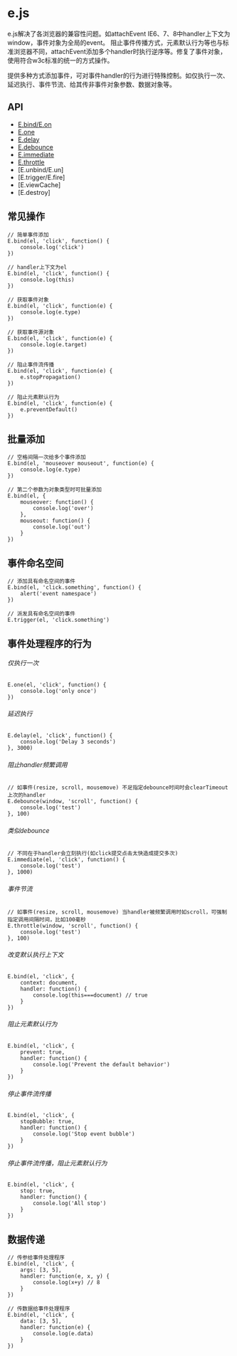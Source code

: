 # e.js

e.js解决了各浏览器的兼容性问题。如attachEvent IE6、7、8中handler上下文为window，事件对象为全局的event。
阻止事件传播方式，元素默认行为等也与标准浏览器不同，attachEvent添加多个handler时执行逆序等。修复了事件对象，使用符合w3c标准的统一的方式操作。

提供多种方式添加事件，可对事件handler的行为进行特殊控制。如仅执行一次、延迟执行、事件节流、给其传非事件对象参数、数据对象等。

## API

+ [E.bind/E.on](常见操作)
+ [E.one](仅执行一次)
+ [E.delay](延迟执行)
+ [E.debounce](阻止handler频繁调用)
+ [E.immediate](类似debounce)
+ [E.throttle](事件节流)
+ [E.unbind/E.un]
+ [E.trigger/E.fire]
+ [E.viewCache]
+ [E.destroy]


## 常见操作

	// 简单事件添加
	E.bind(el, 'click', function() {
		console.log('click')
	})

	// handler上下文为el
	E.bind(el, 'click', function() {
		console.log(this)
	})

	// 获取事件对象
	E.bind(el, 'click', function(e) {
		console.log(e.type)
	})

	// 获取事件源对象
	E.bind(el, 'click', function(e) {
		console.log(e.target)
	})
	
	// 阻止事件流传播
	E.bind(el, 'click', function(e) {
		e.stopPropagation()
	})
	
	// 阻止元素默认行为
	E.bind(el, 'click', function(e) {
		e.preventDefault()
	})
	

## 批量添加

	// 空格间隔一次给多个事件添加
	E.bind(el, 'mouseover mouseout', function(e) {
		console.log(e.type)
	})
	
	// 第二个参数为对象类型时可批量添加
	E.bind(el, {
		mouseover: function() {
			console.log('over')
		},
		mouseout: function() {
			console.log('out')
		}
	})
	
## 事件命名空间

	// 添加具有命名空间的事件
	E.bind(el, 'click.something', function() {
		alert('event namespace')
	})

	// 派发具有命名空间的事件
	E.trigger(el, 'click.something')

## 事件处理程序的行为

###### 仅执行一次
	E.one(el, 'click', function() {
		console.log('only once')
	})
	
###### 延迟执行
	E.delay(el, 'click', function() {
		console.log('Delay 3 seconds')
	}, 3000)

###### 阻止handler频繁调用
	// 如事件(resize, scroll, mousemove) 不足指定debounce时间时会clearTimeout上次的handler
	E.debounce(window, 'scroll', function() {
		console.log('test')
	}, 100)

###### 类似debounce
	// 不同在于handler会立刻执行(如click提交点击太快造成提交多次)
	E.immediate(el, 'click', function() {
		console.log('test')
	}, 1000)

###### 事件节流
	// 如事件(resize, scroll, mousemove) 当handler被频繁调用时如scroll，可强制指定调用间隔时间，比如100毫秒
	E.throttle(window, 'scroll', function() {
		console.log('test')
	}, 100)
	
###### 改变默认执行上下文
	E.bind(el, 'click', {
		context: document,
		handler: function() {
			console.log(this===document) // true
		}
	})
		
###### 阻止元素默认行为
	E.bind(el, 'click', {
		prevent: true,
		handler: function() {
			console.log('Prevent the default behavior')
		}
	})

###### 停止事件流传播
	E.bind(el, 'click', {
		stopBubble: true,
		handler: function() {
			console.log('Stop event bubble')
		}
	})
	
###### 停止事件流传播，阻止元素默认行为
	E.bind(el, 'click', {
		stop: true,
		handler: function() {
			console.log('All stop')
		}
	})
	
## 数据传递

	// 传参给事件处理程序
	E.bind(el, 'click', {
		args: [3, 5],
		handler: function(e, x, y) {
			console.log(x+y) // 8
		}
	})
	
	// 传数据给事件处理程序
	E.bind(el, 'click', {
		data: [3, 5],
		handler: function(e) {
			console.log(e.data)
		}
	})

